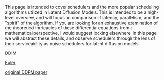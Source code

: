 This page is intended to cover schedulers and the more popular scheduling algorithms utilized in Latent Diffusion Models. This is intended to be a high-level overview, and will focus on comparison of latency, parallelism, and the "spirit" of the algorithm. If you are looking for an exhaustive examination of the theoretical intricacies of these differential equations from a mathematical perspective, I would suggest looking elsewhere. In this page we will abstract these details, and observe schedulers through the lens of their serviceability as noise schedulers for latent diffusion models.

[DDIM](https://arxiv.org/abs/2010.02502?ref=blog.segmind.com)

[Euler](https://arxiv.org/abs/2206.00364?ref=blog.segmind.com) 

[original DDPM paper](https://arxiv.org/abs/2006.11239)
